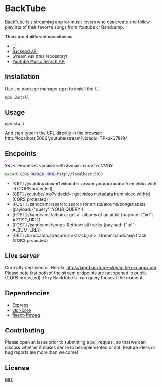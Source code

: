 # BackTube

[BackTube](https://backtube.app) is a streaming app for music lovers who can create and follow playlists of their favorite songs from Youtube or Bandcamp.

There are 4 different repositories:
- [UI](https://github.com/chaos87/backtube-ui)
- [Backend API](https://github.com/chaos87/backtube-backend-api)
- Stream API (this repository)
- [Youtube Music Search API](https://github.com/chaos87/backtube-ytmusic-api)

## Installation

Use the package manager [npm](https://www.npmjs.com/get-npm) to install the UI.

```bash
npm install
```

## Usage

```bash
npm start
```

And then type in the URL directly in the browser:
http://localhost:5000/youtube/stream?videoId=TPxukQ7lH94

## Endpoints

Set environment variable with domain name for CORS

```bash
export CORS_DOMAIN_NAME=http://localhost:5000
```

- [GET] /youtube/stream?videoId=<id>: stream youtube audio from video with id <id> (CORS protected)
- [GET] /youtube/info?videoId=<id>: get video metadata from video with id <id> (CORS protected)
- [POST] /bandcamp/search: search for artists/albums/songs/labels (payload: {"query": YOUR_QUERY})
- [POST] /bandcamp/albums: get all albums of an artist (payload: {"url": ARTIST_URL})
- [POST] /bandcamp/songs: Retrieve all tracks (payload: {"url": ALBUM_URL})
- [GET] /bandcamp/stream?url=<track_url>: stream bandcamp track (CORS protected)

## Live server

Currently deployed on Heroku https://api-backtube-stream.herokuapp.com.
Please note that both of the stream endpoints are not opened to public (CORS protected).
Only BackTube UI can query those at the moment.

## Dependencies

- [Express](https://expressjs.com/)
- [ytdl-core](https://github.com/fent/node-ytdl-core)
- [fluent-ffmpeg](https://github.com/fluent-ffmpeg/node-fluent-ffmpeg)

## Contributing
Please open an issue prior to submitting a pull request, so that we can discuss whether it makes sense to be implemented or not.
Feature ideas or bug reports are more than welcome!

## License
[MIT](https://choosealicense.com/licenses/mit/)
